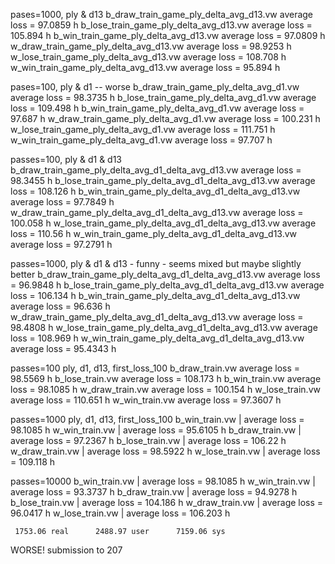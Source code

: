

pases=1000, ply & d13
b_draw_train_game_ply_delta_avg_d13.vw       average loss = 97.0859 h
b_lose_train_game_ply_delta_avg_d13.vw       average loss = 105.894 h
b_win_train_game_ply_delta_avg_d13.vw        average loss = 97.0809 h
w_draw_train_game_ply_delta_avg_d13.vw       average loss = 98.9253 h
w_lose_train_game_ply_delta_avg_d13.vw       average loss = 108.708 h
w_win_train_game_ply_delta_avg_d13.vw        average loss = 95.894 h

pases=100, ply & d1 -- worse
b_draw_train_game_ply_delta_avg_d1.vw        average loss = 98.3735 h
b_lose_train_game_ply_delta_avg_d1.vw        average loss = 109.498 h
b_win_train_game_ply_delta_avg_d1.vw         average loss = 97.687 h
w_draw_train_game_ply_delta_avg_d1.vw        average loss = 100.231 h
w_lose_train_game_ply_delta_avg_d1.vw        average loss = 111.751 h
w_win_train_game_ply_delta_avg_d1.vw         average loss = 97.707 h

passes=100, ply & d1 & d13
b_draw_train_game_ply_delta_avg_d1_delta_avg_d13.vw       average loss = 98.3455 h
b_lose_train_game_ply_delta_avg_d1_delta_avg_d13.vw       average loss = 108.126 h
b_win_train_game_ply_delta_avg_d1_delta_avg_d13.vw       average loss = 97.7849 h
w_draw_train_game_ply_delta_avg_d1_delta_avg_d13.vw       average loss = 100.058 h
w_lose_train_game_ply_delta_avg_d1_delta_avg_d13.vw       average loss = 110.56 h
w_win_train_game_ply_delta_avg_d1_delta_avg_d13.vw       average loss = 97.2791 h

passes=1000, ply & d1 & d13 - funny - seems mixed but maybe slightly better
b_draw_train_game_ply_delta_avg_d1_delta_avg_d13.vw       average loss = 96.9848 h
b_lose_train_game_ply_delta_avg_d1_delta_avg_d13.vw       average loss = 106.134 h
b_win_train_game_ply_delta_avg_d1_delta_avg_d13.vw       average loss = 96.636 h
w_draw_train_game_ply_delta_avg_d1_delta_avg_d13.vw       average loss = 98.4808 h
w_lose_train_game_ply_delta_avg_d1_delta_avg_d13.vw       average loss = 108.969 h
w_win_train_game_ply_delta_avg_d1_delta_avg_d13.vw       average loss = 95.4343 h

passes=100 ply, d1, d13, first_loss_100
b_draw_train.vw       average loss = 98.5569 h
b_lose_train.vw       average loss = 108.173 h
b_win_train.vw       average loss = 98.1085 h
w_draw_train.vw       average loss = 100.154 h
w_lose_train.vw       average loss = 110.651 h
w_win_train.vw       average loss = 97.3607 h

passes=1000 ply, d1, d13, first_loss_100
      b_win_train.vw | average loss = 98.1085 h
      w_win_train.vw | average loss = 95.6105 h
     b_draw_train.vw | average loss = 97.2367 h
     b_lose_train.vw | average loss = 106.22 h
     w_draw_train.vw | average loss = 98.5922 h
     w_lose_train.vw | average loss = 109.118 h

passes=10000
      b_win_train.vw | average loss = 98.1085 h
      w_win_train.vw | average loss = 93.3737 h
     b_draw_train.vw | average loss = 94.9278 h
     b_lose_train.vw | average loss = 104.186 h
     w_draw_train.vw | average loss = 96.0417 h
     w_lose_train.vw | average loss = 106.203 h

     1753.06 real      2488.97 user      7159.06 sys

WORSE! submission to 207
